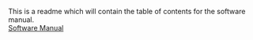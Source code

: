This is a readme which will contain the table of contents for the software manual.  
[Software Manual](https://jaredcl1994.github.io/math4610/SoftwareManual/SoftwareManual.md)
